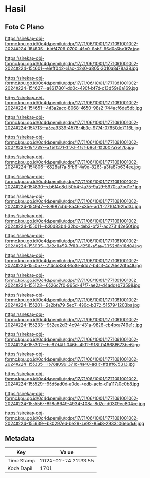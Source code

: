 # Hasil

## Foto C Plano

https://sirekap-obj-formc.kpu.go.id/0c4d/pemilu/pdpr/17/71/06/10/01/1771061001002-20240224-154535--b1df4708-0790-46c0-8ab7-86d9a6be1f7c.jpg

https://sirekap-obj-formc.kpu.go.id/0c4d/pemilu/pdpr/17/71/06/10/01/1771061001002-20240224-154601--e1eff042-a1ac-4240-a805-3010a8d78a38.jpg

https://sirekap-obj-formc.kpu.go.id/0c4d/pemilu/pdpr/17/71/06/10/01/1771061001002-20240224-154627--a8617801-dd0c-490f-bf7d-c13d59e6a169.jpg

https://sirekap-obj-formc.kpu.go.id/0c4d/pemilu/pdpr/17/71/06/10/01/1771061001002-20240224-154651--4d3a2acc-8068-4650-98a2-744acf6de5db.jpg

https://sirekap-obj-formc.kpu.go.id/0c4d/pemilu/pdpr/17/71/06/10/01/1771061001002-20240224-154713--a8ca9339-4576-4b3e-9774-07650dc7116b.jpg

https://sirekap-obj-formc.kpu.go.id/0c4d/pemilu/pdpr/17/71/06/10/01/1771061001002-20240224-154738--a45ff271-3f7d-41ef-b6cf-102b07a3e17b.jpg

https://sirekap-obj-formc.kpu.go.id/0c4d/pemilu/pdpr/17/71/06/10/01/1771061001002-20240224-154806--6528af7a-5fb6-4a9e-8263-a3fa87b634ee.jpg

https://sirekap-obj-formc.kpu.go.id/0c4d/pemilu/pdpr/17/71/06/10/01/1771061001002-20240224-154830--db6f4e8d-50b4-4a75-9a29-5970ca7bd1e7.jpg

https://sirekap-obj-formc.kpu.go.id/0c4d/pemilu/pdpr/17/71/06/10/01/1771061001002-20240224-154947--89987cbb-8a46-435e-ad7f-27104f92bd34.jpg

https://sirekap-obj-formc.kpu.go.id/0c4d/pemilu/pdpr/17/71/06/10/01/1771061001002-20240224-155011--b20d83b4-32bc-4eb3-bf27-ac273142e50f.jpg

https://sirekap-obj-formc.kpu.go.id/0c4d/pemilu/pdpr/17/71/06/10/01/1771061001002-20240224-155035--2d2c8e59-7f88-4258-a5aa-3352d6b18d84.jpg

https://sirekap-obj-formc.kpu.go.id/0c4d/pemilu/pdpr/17/71/06/10/01/1771061001002-20240224-155057--214c5834-9536-4dd7-b4c3-4c26e12df549.jpg

https://sirekap-obj-formc.kpu.go.id/0c4d/pemilu/pdpr/17/71/06/10/01/1771061001002-20240224-155123--6526c7f0-965d-47f7-ae2a-d4addeb73598.jpg

https://sirekap-obj-formc.kpu.go.id/0c4d/pemilu/pdpr/17/71/06/10/01/1771061001002-20240224-155201--2e2bfa79-5ec7-490c-b372-5157941203ba.jpg

https://sirekap-obj-formc.kpu.go.id/0c4d/pemilu/pdpr/17/71/06/10/01/1771061001002-20240224-155233--952ee2d3-4c94-431a-9826-cb4bca749e1c.jpg

https://sirekap-obj-formc.kpu.go.id/0c4d/pemilu/pdpr/17/71/06/10/01/1771061001002-20240224-155302--be67d4ff-046b-4b12-918f-046686673be6.jpg

https://sirekap-obj-formc.kpu.go.id/0c4d/pemilu/pdpr/17/71/06/10/01/1771061001002-20240224-155335--1b78a099-371c-4a40-ad1c-ffd1ff675313.jpg

https://sirekap-obj-formc.kpu.go.id/0c4d/pemilu/pdpr/17/71/06/10/01/1771061001002-20240224-155529--96d5ad0d-a0de-4edb-acfc-d1a117a0c0b8.jpg

https://sirekap-obj-formc.kpu.go.id/0c4d/pemilu/pdpr/17/71/06/10/01/1771061001002-20240224-155556--898a8649-4934-408a-8d2c-d0309ec804ce.jpg

https://sirekap-obj-formc.kpu.go.id/0c4d/pemilu/pdpr/17/71/06/10/01/1771061001002-20240224-155639--b30297ed-be29-4e92-85d8-2933c06ebdc6.jpg


## Metadata

| Key        | Value               |
| ---------- | ------------------- |
| Time Stamp | 2024-02-24 22:33:55 |
| Kode Dapil | 1701                |



